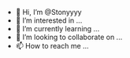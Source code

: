 - 👋 Hi, I’m @Stonyyyy
- 👀 I’m interested in ...
- 🌱 I’m currently learning ...
- 💞️ I’m looking to collaborate on ...
- 📫 How to reach me ...

<!---
Stonyyyy/Stonyyyy is a ✨ special ✨ repository because its `README.md` (this file) appears on your GitHub profile.
You can click the Preview link to take a look at your changes.
--->
